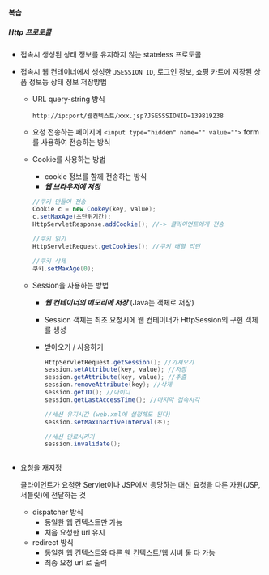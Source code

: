#### 복습

##### Http 프로토콜

- 접속시 생성된 상태 정보를 유지하지 않는 stateless 프로토콜

- 접속시 웹 컨테이너에서 생성한 ```JSESSION ID```, 로그인 정보, 쇼핑 카트에 저장된 상품 정보등 상태 정보 저장방법

  - URL query-string 방식

    ```http://ip:port/웹컨텍스트/xxx.jsp?JSESSSIONID=139819238```

  - 요청 전송하는 페이지에 ```<input type="hidden" name="" value="">```  form 를 사용하여 전송하는 방식

  - Cookie를 사용하는 방법

    - cookie 정보를 함께 전송하는 방식
    - ***웹 브라우저에 저장***

    ```java
    //쿠키 만들어 전송
    Cookie c = new Cookey(key, value);
    c.setMaxAge(초단위기간);
    HttpServletResponse.addCookie(); //-> 클라이언트에게 전송
    
    //쿠키 읽기
    HttpServletRequest.getCookies(); //쿠키 배열 리턴
    
    //쿠키 삭제
    쿠키.setMaxAge(0);
    
    ```

  - Session을 사용하는 방법

    - ***웹 컨테이너의 메모리에 저장*** (Java는 객체로 저장)

    - Session 객체는 최초 요청시에 웹 컨테이너가 HttpSession의 구현 객체를 생성

    - 받아오기 / 사용하기

      ```java
      HttpServletRequest.getSession(); //가져오기
      session.setAttribute(key, value); //저장
      session.getAttribute(key, value); //추출
      session.removeAttribute(key); //삭제
      session.getID(); //아이디
      session.getLastAccessTime(); //마지막 접속시각
      
      //세션 유지시간 (web.xml에 설정해도 된다)
      session.setMaxInactiveInterval(초);
      
      //세션 만료시키기
      session.invalidate();
      
      
      
      ```

- 요청을 재지정

  클라이언트가 요청한 Servlet이나 JSP에서 응당하는 대신 요청을 다른 자원(JSP, 서블릿)에 전달하는 것

  - dispatcher 방식
    - 동일한 웹 컨텍스트만 가능
    - 처음 요청한 url 유지
  - redirect 방식
    - 동일한 웹 컨텍스트와 다른 웬 컨텍스트/웹 서버 둘 다 가능
    - 최종 요청 url 로 출력




